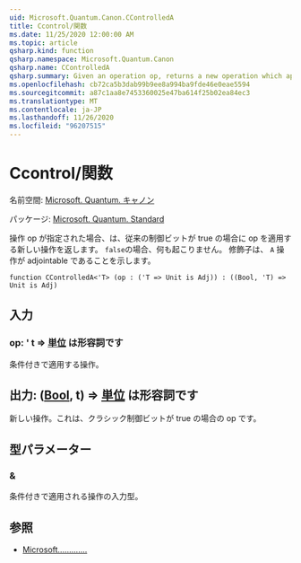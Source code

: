 ```yaml
---
uid: Microsoft.Quantum.Canon.CControlledA
title: Ccontrol/関数
ms.date: 11/25/2020 12:00:00 AM
ms.topic: article
qsharp.kind: function
qsharp.namespace: Microsoft.Quantum.Canon
qsharp.name: CControlledA
qsharp.summary: Given an operation op, returns a new operation which applies the op if a classical control bit is true. If `false`, nothing happens. The modifier `A` indicates that the operation is adjointable.
ms.openlocfilehash: cb72ca5b3dab99b9ee8a994ba9fde46e0eae5594
ms.sourcegitcommit: a87c1aa8e7453360025e47ba614f25b02ea84ec3
ms.translationtype: MT
ms.contentlocale: ja-JP
ms.lasthandoff: 11/26/2020
ms.locfileid: "96207515"
---
```

# <a name="ccontrolleda-function"></a>Ccontrol/関数

名前空間: [Microsoft. Quantum. キャノン](xref:Microsoft.Quantum.Canon)

パッケージ: [Microsoft. Quantum. Standard](https://nuget.org/packages/Microsoft.Quantum.Standard)


操作 op が指定された場合、は、従来の制御ビットが true の場合に op を適用する新しい操作を返します。 `false`の場合、何も起こりません。
修飾子は、 `A` 操作が adjointable であることを示します。

```qsharp
function CControlledA<'T> (op : ('T => Unit is Adj)) : ((Bool, 'T) => Unit is Adj)
```


## <a name="input"></a>入力

### <a name="op--t--unit--is-adj"></a>op: ' t => [単位](xref:microsoft.quantum.lang-ref.unit)  は形容詞です

条件付きで適用する操作。



## <a name="output--boolt--unit--is-adj"></a>出力: ([Bool](xref:microsoft.quantum.lang-ref.bool), t) => [単位](xref:microsoft.quantum.lang-ref.unit)  は形容詞です

新しい操作。これは、クラシック制御ビットが true の場合の op です。

## <a name="type-parameters"></a>型パラメーター

### <a name="t"></a>&

条件付きで適用される操作の入力型。

## <a name="see-also"></a>参照

- [Microsoft.............](xref:Microsoft.Quantum.Canon.CControlled)